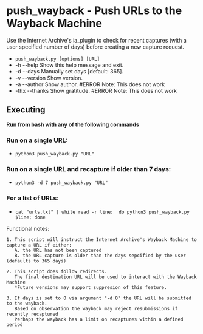 # push_wayback - Push URLs to the Wayback Machine 

Use the Internet Archive's ia_plugin to check for recent captures (with a user specified number of days) before creating a new capture request.


 *  `push_wayback.py [options] [URL]`
* -h --help                 Show this help message and exit.
* -d --days                 Manually set days [default: 365].
* -v --version              Show version.
* -a --author               Show author.     #ERROR Note: This does not work
* -thx --thanks             Show gratitude.  #ERROR Note: This does not work



Executing
--------

**Run from bash with any of the following commands**

### Run on a single URL:
 *  `python3 push_wayback.py "URL"`

### Run on a single URL and recapture if older than 7 days:
 *  `python3 -d 7 push_wayback.py "URL"`

### For a list of URLs:
 *  `cat "urls.txt" | while read -r line;  do python3 push_wayback.py $line; done`




Functional notes:

    1. This script will instruct the Internet Archive's Wayback Machine to capture a URL if either:
       A. the URL has not been captured
       B. the URL capture is older than the days sepcified by the user (defaults to 365 days)

    2. This script does follow redirects.
       The final destination URL will be used to interact with the Wayback Machine
       *Future versions may support suppresion of this feature.

    3. If days is set to 0 via argument "-d 0" the URL will be submitted to the wayback.
       Based on observation the wayback may reject resubmissions if recently recaptured
       Perhaps the wayback has a limit on recaptures within a defined period
